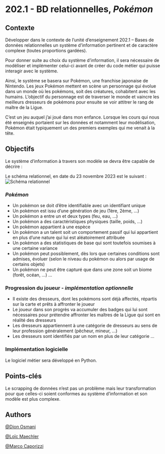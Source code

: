 
# 202.1 - BD relationnelles, _Pokémon_

## Contexte
Développer dans le contexte de l’unité d’enseignement 202.1 – Bases de données relationnelles un système d’information pertinent et de caractère complexe (toutes proportions gardées).

Pour donner suite au choix du système d’information, il sera nécessaire de modéliser et implémenter celui-ci avant de créer du code métier qui puisse interagir avec le système.

Ainsi, le système se basera sur Pokémon, une franchise japonaise de Nintendo.
Les jeux Pokémon mettent en scène un personnage qui évolue dans un monde où les pokémons, soit des créatures, cohabitent avec les humains.
L’objectif du personnage est de traverser le monde et vaincre les meilleurs dresseurs de pokémons pour ensuite se voir attitrer le rang de maître de la Ligue.

C’est un jeu auquel j’ai joué dans mon enfance.
Lorsque les cours qui nous été enseignés portaient sur les données et notamment leur modélisation, Pokémon était typiquement un des premiers exemples qui me venait à la tête.

## Objectifs

Le système d’information à travers son modèle se devra être capable de décrire :

Le schéma relationnel, en date du 23 novembre 2023 est le suivant :
![Schéma relationnel](https://i.imgur.com/yI8Jmcd.png)

### _Pokémon_

-	Un pokémon se doit d’être identifiable avec un identifiant unique
-	Un pokémon est issu d’une génération de jeu (1ère, 2ème, …)
-	Un pokémon a entre un et deux types (feu, eau, …)
-	Un pokémon a des caractéristiques physiques (taille, poids, …)
-	Un pokémon appartient à une espèce
-	Un pokémon a un talent soit un comportement passif qui lui appartient en plus d’une nature qui lui est aléatoirement attribuée
-	Un pokémon a des statistiques de base qui sont toutefois soumises à une certaine variance
-	Un pokémon peut possiblement, dès lors que certaines conditions sont admises, évoluer (selon le niveau du pokémon ou alors par usage de certains objets)
-	Un pokémon ne peut être capturé que dans une zone soit un biome (forêt, océan, …)
...

### Progression du joueur - _implémentation optionnelle_

-	Il existe des dresseurs, dont les pokémons sont déjà affectés, répartis sur la carte et prêts à affronter le joueur
-	Le joueur dans son progrès va accumuler des badges qui lui sont nécessaires pour prétendre affronter les maîtres de la Ligue qui sont en réalité des dresseurs
-	Les dresseurs appartiennent à une catégorie de dresseurs au sens de leur profession généralement (pêcheur, mineur, …)
-	Les dresseurs sont identifiés par un nom en plus de leur catégorie
...

### Implémentation logicielle
Le logiciel métier sera développé en Python.

## Points-clés

Le scrapping de données n’est pas un problème mais leur transformation pour que celles-ci soient conformes au système d’information et son modèle est plus complexe.




## Authors

[@Dion Osmani](https://github.com/dij0s)

[@Loïc Maechler](https://github.com/eteroclia)

[@Marco Caporizzi](https://github.com/kpikpo)